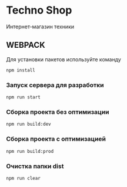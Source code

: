 # Techno Shop

Интернет-магазин техники

## WEBPACK

Для установки пакетов используйте команду

```shell
npm install
```

### Запуск сервера для разработки

```shell
npm run start
```

### Сборка проекта без оптимизации

```shell
npm run build:dev
```

### Сборка проекта с оптимизацией

```shell
npm run build:prod
```

### Очистка папки dist

```shell
npm run clear
```
